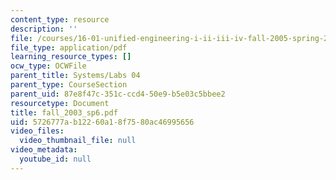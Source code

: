 ```yaml
---
content_type: resource
description: ''
file: /courses/16-01-unified-engineering-i-ii-iii-iv-fall-2005-spring-2006/5726777ab12260a18f7580ac46995656_fall_2003_sp6.pdf
file_type: application/pdf
learning_resource_types: []
ocw_type: OCWFile
parent_title: Systems/Labs 04
parent_type: CourseSection
parent_uid: 87e8f47c-351c-ccd4-50e9-b5e03c5bbee2
resourcetype: Document
title: fall_2003_sp6.pdf
uid: 5726777a-b122-60a1-8f75-80ac46995656
video_files:
  video_thumbnail_file: null
video_metadata:
  youtube_id: null
---
```

